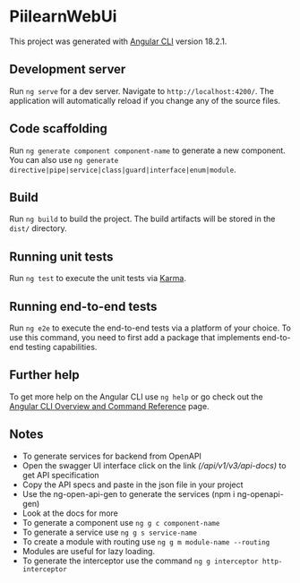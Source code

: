 # PiilearnWebUi

This project was generated with [Angular CLI](https://github.com/angular/angular-cli) version 18.2.1.

## Development server

Run `ng serve` for a dev server. Navigate to `http://localhost:4200/`. The application will automatically reload if you change any of the source files.

## Code scaffolding

Run `ng generate component component-name` to generate a new component. You can also use `ng generate directive|pipe|service|class|guard|interface|enum|module`.

## Build

Run `ng build` to build the project. The build artifacts will be stored in the `dist/` directory.

## Running unit tests

Run `ng test` to execute the unit tests via [Karma](https://karma-runner.github.io).

## Running end-to-end tests

Run `ng e2e` to execute the end-to-end tests via a platform of your choice. To use this command, you need to first add a package that implements end-to-end testing capabilities.

## Further help

To get more help on the Angular CLI use `ng help` or go check out the [Angular CLI Overview and Command Reference](https://angular.dev/tools/cli) page.

## Notes
- To generate services for backend from OpenAPI
- Open the swagger UI interface click on the link *(/api/v1/v3/api-docs)* to get API specification
- Copy the API specs and paste in the json file in your project
- Use the ng-open-api-gen to generate the services (npm i ng-openapi-gen)
- Look at the docs for more
- To generate a component use `ng g c component-name`
- To generate a service use `ng g s service-name`
- To create a module with routing use `ng g m module-name --routing`
- Modules are useful for lazy loading.
- To generate the interceptor use the command `ng g interceptor http-interceptor`
